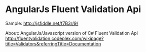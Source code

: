 AngularJs Fluent Validation Api
=========================

Sample:
http://jsfiddle.net/f7B3r/9/



About: 
AngularJs/Javascript version of C# Fluent Validation Api
http://fluentvalidation.codeplex.com/wikipage?title=Validators&referringTitle=Documentation



